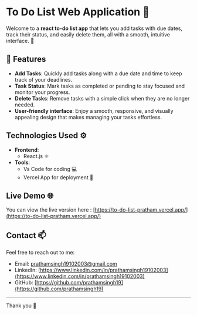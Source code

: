# To Do List Web Application 📃

Welcome to a **react to-do list app** that lets you add tasks with due dates, track their status, and easily delete them, all with a smooth, intuitive interface. 🌟

## 🚀 Features

- **Add Tasks**: Quickly add tasks along with a due date and time to keep track of your deadlines.
- **Task Status**: Mark tasks as completed or pending to stay focused and monitor your progress.
- **Delete Tasks**: Remove tasks with a simple click when they are no longer needed.
- **User-friendly interface**: Enjoy a smooth, responsive, and visually appealing design that makes managing your tasks effortless.

## Technologies Used ⚙️

- **Frontend**: 
  - React.js ⚛
- **Tools**:
  - Vs Code for coding 💻
  - Vercel App for deployment 🚀


## Live Demo 🌐


You can view the live version here : [https://to-do-list-pratham.vercel.app/](https://to-do-list-pratham.vercel.app/)



## Contact 📫

Feel free to reach out to me:

- Email: prathamsingh19102003@gmail.com
- LinkedIn: [https://www.linkedin.com/in/prathamsingh19102003](https://www.linkedin.com/in/prathamsingh19102003)
- GitHub: [https://github.com/prathamsingh19](https://github.com/prathamsingh19)

---

Thank you 👋





